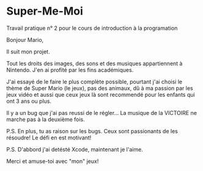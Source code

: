 # Super-Me-Moi
Travail pratique n° 2 pour le cours de introduction à la programation

Bonjour Mario,

Il suit mon projet.

Tout les droits des images, des sons et des musiques appartiennent à Nintendo. J'en ai profité par les fins académiques.

J'ai essayé de le faire le plus complète possible, pourtant j'ai choisi le thème de Super Mario (le jeux), pas des animaux, dû
à ma passion par les jeux vidéo et aussi que ceux jeux là sont recommendé pour les enfants qui ont 3 ans ou plus.

Il y a un bug que j'ai pas reussi de le régler... La musique de la VICTOIRE ne marche pas à la deuxième fois.

P.S. En plus, tu as raison sur les bugs. Ceux sont passionants de les résoudre! Le défi en est motivant!

P.S. D'abbord j'ai detésté Xcode, maintenant je l'aime.

Merci et amuse-toi avec "mon" jeux!
